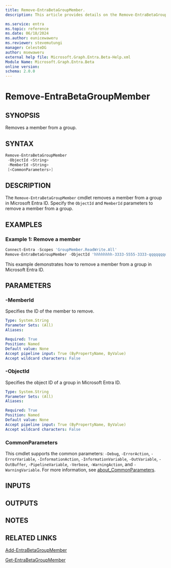 ```yaml
---
title: Remove-EntraBetaGroupMember.
description: This article provides details on the Remove-EntraBetaGroupMember command.

ms.service: entra
ms.topic: reference
ms.date: 06/18/2024
ms.author: eunicewaweru
ms.reviewer: stevemutungi
manager: CelesteDG
author: msewaweru
external help file: Microsoft.Graph.Entra.Beta-Help.xml
Module Name: Microsoft.Graph.Entra.Beta
online version:
schema: 2.0.0
---
```


# Remove-EntraBetaGroupMember

## SYNOPSIS

Removes a member from a group.

## SYNTAX

```powershell
Remove-EntraBetaGroupMember 
 -ObjectId <String> 
 -MemberId <String> 
 [<CommonParameters>]
```

## DESCRIPTION
The `Remove-EntraBetaGroupMember` cmdlet removes a member from a group in Microsoft Entra ID. Specify the `ObjectId` and `MemberId` parameters to remove a member from a group.

## EXAMPLES

### Example 1: Remove a member

```powershell
Connect-Entra -Scopes 'GroupMember.ReadWrite.All'
Remove-EntraBetaGroupMember -ObjectId 'hhhhhhhh-3333-5555-3333-qqqqqqqqqqqq' -MemberId 'zzzzzzzz-6666-8888-9999-pppppppppppp'
```

This example demonstrates how to remove a member from a group in Microsoft Entra ID.

## PARAMETERS

### -MemberId

Specifies the ID of the member to remove.

```yaml
Type: System.String
Parameter Sets: (All)
Aliases:

Required: True
Position: Named
Default value: None
Accept pipeline input: True (ByPropertyName, ByValue)
Accept wildcard characters: False
```

### -ObjectId

Specifies the object ID of a group in Microsoft Entra ID.

```yaml
Type: System.String
Parameter Sets: (All)
Aliases:

Required: True
Position: Named
Default value: None
Accept pipeline input: True (ByPropertyName, ByValue)
Accept wildcard characters: False
```

### CommonParameters

This cmdlet supports the common parameters: `-Debug`, `-ErrorAction`, `-ErrorVariable`, `-InformationAction`, `-InformationVariable`, `-OutVariable`, `-OutBuffer`, `-PipelineVariable`, `-Verbose`, `-WarningAction`, and `-WarningVariable`. For more information, see [about_CommonParameters](https://go.microsoft.com/fwlink/?LinkID=113216).

## INPUTS

## OUTPUTS

## NOTES

## RELATED LINKS

[Add-EntraBetaGroupMember](Add-EntraBetaGroupMember.md)

[Get-EntraBetaGroupMember](Get-EntraBetaGroupMember.md)

